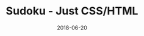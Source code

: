 ---
title: 'Sudoku - Just CSS/HTML'
description: 'Complete a sudoku puzzle without Javascript or server-side interaction.'
gametype: 'easy'
gameid: 45
date: 2018-06-20
tags: []
draft: false
type: 'games'
num19: [{'idx':1,'arr1':[1,2,3,4,5,6,7,8,9],'arr2':[1,2,3,4,5,6,7,8,9]},{'idx':2,'arr1':[1,2,3,4,5,6,7,8,9],'arr2':[1,2,3,4,5,6,7,8,9]},{'idx':3,'arr1':[1,2,3,4,5,6,7,8,9],'arr2':[1,2,3,4,5,6,7,8,9]},{'idx':4,'arr1':[1,2,3,4,5,6,7,8,9],'arr2':[1,2,3,4,5,6,7,8,9]},{'idx':5,'arr1':[1,2,3,4,5,6,7,8,9],'arr2':[1,2,3,4,5,6,7,8,9]},{'idx':6,'arr1':[1,2,3,4,5,6,7,8,9],'arr2':[1,2,3,4,5,6,7,8,9]},{'idx':7,'arr1':[1,2,3,4,5,6,7,8,9],'arr2':[1,2,3,4,5,6,7,8,9]},{'idx':8,'arr1':[1,2,3,4,5,6,7,8,9],'arr2':[1,2,3,4,5,6,7,8,9]},{'idx':9,'arr1':[1,2,3,4,5,6,7,8,9],'arr2':[1,2,3,4,5,6,7,8,9]}]
puzzle: [[0, 0, 4, 0, 0, 0, 3, 5, 0], [0, 3, 9, 0, 0, 0, 0, 0, 2], [0, 7, 0, 5, 0, 3, 0, 8, 0], [0, 0, 0, 0, 4, 5, 0, 0, 0], [0, 0, 5, 9, 1, 2, 8, 0, 0], [0, 0, 0, 6, 8, 0, 0, 0, 0], [0, 5, 0, 8, 0, 6, 0, 3, 0], [1, 0, 0, 0, 0, 0, 6, 4, 0], [0, 6, 3, 0, 0, 0, 2, 0, 0]]
layout: 'sudokucssstatic'
---